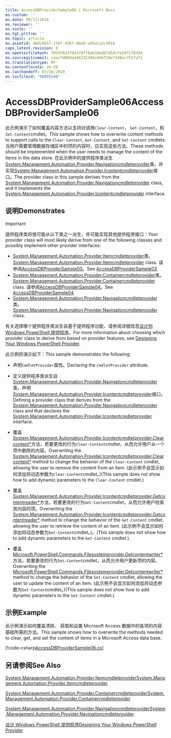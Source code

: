 ```yaml
---
title: AccessDBProviderSample06 | Microsoft Docs
ms.custom: ''
ms.date: 09/13/2016
ms.reviewer: ''
ms.suite: ''
ms.tgt_pltfrm: ''
ms.topic: article
ms.assetid: 46dc0657-110f-4367-8bb6-a95dca2c5016
caps.latest.revision: 8
ms.openlocfilehash: f020f023f9a379ff8a610edb7d5dcfe207170394
ms.sourcegitcommit: caac7d098a448232304c9d6728e7340ec7517a71
ms.translationtype: MT
ms.contentlocale: zh-CN
ms.lasthandoff: 03/16/2019
ms.locfileid: "58055540"
---
```

# <a name="accessdbprovidersample06"></a><span data-ttu-id="a7f39-102">AccessDBProviderSample06</span><span class="sxs-lookup"><span data-stu-id="a7f39-102">AccessDBProviderSample06</span></span>

<span data-ttu-id="a7f39-103">此示例演示了如何覆盖内容方法以支持对调用`Clear-Content`， `Get-Content`，和`Set-Content`cmdlet。</span><span class="sxs-lookup"><span data-stu-id="a7f39-103">This sample shows how to overwrite content methods to support calls to the `Clear-Content`, `Get-Content`, and `Set-Content` cmdlets.</span></span> <span data-ttu-id="a7f39-104">当用户需要管理数据存储区中的项的内容时，应实现这些方法。</span><span class="sxs-lookup"><span data-stu-id="a7f39-104">These methods should be implemented when the user needs to manage the content of the items in the data store.</span></span> <span data-ttu-id="a7f39-105">在此示例中的提供程序类派生[System.Management.Automation.Provider.Navigationcmdletprovider](/dotnet/api/System.Management.Automation.Provider.NavigationCmdletProvider)类，并实现[System.Management.Automation.Provider.Icontentcmdletprovider](/dotnet/api/System.Management.Automation.Provider.IContentCmdletProvider)接口。</span><span class="sxs-lookup"><span data-stu-id="a7f39-105">The provider class in this sample derives from the [System.Management.Automation.Provider.Navigationcmdletprovider](/dotnet/api/System.Management.Automation.Provider.NavigationCmdletProvider) class, and it implements the [System.Management.Automation.Provider.Icontentcmdletprovider](/dotnet/api/System.Management.Automation.Provider.IContentCmdletProvider) interface.</span></span>

## <a name="demonstrates"></a><span data-ttu-id="a7f39-106">说明</span><span class="sxs-lookup"><span data-stu-id="a7f39-106">Demonstrates</span></span>

> [!IMPORTANT]
> <span data-ttu-id="a7f39-107">提供程序类将很可能从以下类之一派生，并可能实现其他提供程序接口：</span><span class="sxs-lookup"><span data-stu-id="a7f39-107">Your provider class will most likely derive from one of the following classes and possibly implement other provider interfaces:</span></span>
>
> -   <span data-ttu-id="a7f39-108">[System.Management.Automation.Provider.Itemcmdletprovider](/dotnet/api/System.Management.Automation.Provider.ItemCmdletProvider)类。</span><span class="sxs-lookup"><span data-stu-id="a7f39-108">[System.Management.Automation.Provider.Itemcmdletprovider](/dotnet/api/System.Management.Automation.Provider.ItemCmdletProvider) class.</span></span> <span data-ttu-id="a7f39-109">请参阅[AccessDBProviderSample03](./accessdbprovidersample03.md)。</span><span class="sxs-lookup"><span data-stu-id="a7f39-109">See [AccessDBProviderSample03](./accessdbprovidersample03.md).</span></span>
> -   <span data-ttu-id="a7f39-110">[System.Management.Automation.Provider.Containercmdletprovider](/dotnet/api/System.Management.Automation.Provider.ContainerCmdletProvider)类。</span><span class="sxs-lookup"><span data-stu-id="a7f39-110">[System.Management.Automation.Provider.Containercmdletprovider](/dotnet/api/System.Management.Automation.Provider.ContainerCmdletProvider) class.</span></span> <span data-ttu-id="a7f39-111">请参阅[AccessDBProviderSample04](./accessdbprovidersample04.md)。</span><span class="sxs-lookup"><span data-stu-id="a7f39-111">See [AccessDBProviderSample04](./accessdbprovidersample04.md).</span></span>
> -   <span data-ttu-id="a7f39-112">[System.Management.Automation.Provider.Navigationcmdletprovider](/dotnet/api/System.Management.Automation.Provider.NavigationCmdletProvider)类。</span><span class="sxs-lookup"><span data-stu-id="a7f39-112">[System.Management.Automation.Provider.Navigationcmdletprovider](/dotnet/api/System.Management.Automation.Provider.NavigationCmdletProvider) class.</span></span>
>
> <span data-ttu-id="a7f39-113">有关选择哪个提供程序类派生自基于提供程序功能，请参阅详细信息[设计你 Windows PowerShell 提供程序](./provider-types.md)。</span><span class="sxs-lookup"><span data-stu-id="a7f39-113">For more information about choosing which provider class to derive from based on provider features, see [Designing Your Windows PowerShell Provider](./provider-types.md).</span></span>

<span data-ttu-id="a7f39-114">此示例将演示如下：</span><span class="sxs-lookup"><span data-stu-id="a7f39-114">This sample demonstrates the following:</span></span>

- <span data-ttu-id="a7f39-115">声明`CmdletProvider`属性。</span><span class="sxs-lookup"><span data-stu-id="a7f39-115">Declaring the `CmdletProvider` attribute.</span></span>

- <span data-ttu-id="a7f39-116">定义提供程序类派生自[System.Management.Automation.Provider.Navigationcmdletprovider](/dotnet/api/System.Management.Automation.Provider.NavigationCmdletProvider)类，声明[System.Management.Automation.Provider.Icontentcmdletprovider](/dotnet/api/System.Management.Automation.Provider.IContentCmdletProvider)接口。</span><span class="sxs-lookup"><span data-stu-id="a7f39-116">Defining a provider class that derives from the [System.Management.Automation.Provider.Navigationcmdletprovider](/dotnet/api/System.Management.Automation.Provider.NavigationCmdletProvider) class and that declares the [System.Management.Automation.Provider.Icontentcmdletprovider](/dotnet/api/System.Management.Automation.Provider.IContentCmdletProvider) interface.</span></span>

- <span data-ttu-id="a7f39-117">覆盖[System.Management.Automation.Provider.Icontentcmdletprovider.Clearcontent\*](/dotnet/api/System.Management.Automation.Provider.IContentCmdletProvider.ClearContent)方法，若要更改的行为`Clear-Content`cmdlet，从而允许用户从一个项中删除的内容。</span><span class="sxs-lookup"><span data-stu-id="a7f39-117">Overwriting the [System.Management.Automation.Provider.Icontentcmdletprovider.Clearcontent\*](/dotnet/api/System.Management.Automation.Provider.IContentCmdletProvider.ClearContent) method to change the behavior of the `Clear-Content` cmdlet, allowing the user to remove the content from an item.</span></span> <span data-ttu-id="a7f39-118">(此示例不会显示如何添加将动态参数为`Clear-Content`cmdlet。)</span><span class="sxs-lookup"><span data-stu-id="a7f39-118">(This sample does not show how to add dynamic parameters to the `Clear-Content` cmdlet.)</span></span>

- <span data-ttu-id="a7f39-119">覆盖[System.Management.Automation.Provider.Icontentcmdletprovider.Getcontentreader\*](/dotnet/api/System.Management.Automation.Provider.IContentCmdletProvider.GetContentReader)方法，若要更改的行为`Get-Content`cmdlet，从而允许用户检索其内容的项。</span><span class="sxs-lookup"><span data-stu-id="a7f39-119">Overwriting the [System.Management.Automation.Provider.Icontentcmdletprovider.Getcontentreader\*](/dotnet/api/System.Management.Automation.Provider.IContentCmdletProvider.GetContentReader) method to change the behavior of the `Get-Content` cmdlet, allowing the user to retrieve the content of an item.</span></span> <span data-ttu-id="a7f39-120">(此示例不会显示如何添加将动态参数为`Get-Content`cmdlet。)。</span><span class="sxs-lookup"><span data-stu-id="a7f39-120">(This sample does not show how to add dynamic parameters to the `Get-Content` cmdlet.).</span></span>

- <span data-ttu-id="a7f39-121">覆盖[Microsoft.PowerShell.Commands.Filesystemprovider.Getcontentwriter\*](/dotnet/api/Microsoft.PowerShell.Commands.FileSystemProvider.GetContentWriter)方法，若要更改的行为`Set-Content`cmdlet，从而允许用户更新项的内容。</span><span class="sxs-lookup"><span data-stu-id="a7f39-121">Overwriting the [Microsoft.PowerShell.Commands.Filesystemprovider.Getcontentwriter\*](/dotnet/api/Microsoft.PowerShell.Commands.FileSystemProvider.GetContentWriter) method to change the behavior of the `Set-Content` cmdlet, allowing the user to update the content of an item.</span></span> <span data-ttu-id="a7f39-122">(此示例不会显示如何添加将动态参数为`Set-Content`cmdlet。)</span><span class="sxs-lookup"><span data-stu-id="a7f39-122">(This sample does not show how to add dynamic parameters to the `Set-Content` cmdlet.)</span></span>

## <a name="example"></a><span data-ttu-id="a7f39-123">示例</span><span class="sxs-lookup"><span data-stu-id="a7f39-123">Example</span></span>

<span data-ttu-id="a7f39-124">此示例演示如何覆盖清除、 获取和设置 Microsoft Access 数据中的各项的内容基础所需的方法。</span><span class="sxs-lookup"><span data-stu-id="a7f39-124">This sample shows how to overwrite the methods needed to clear, get, and set the content of items in a Microsoft Access data base.</span></span>

[!code-csharp[AccessDBProviderSample06.cs](../../powershell-sdk-samples/SDK-2.0/csharp/AccessDBProviderSample06/AccessDBProviderSample06.cs#L11-L2399 "AccessDBProviderSample06.cs")]

## <a name="see-also"></a><span data-ttu-id="a7f39-125">另请参阅</span><span class="sxs-lookup"><span data-stu-id="a7f39-125">See Also</span></span>

[<span data-ttu-id="a7f39-126">System.Management.Automation.Provider.Itemcmdletprovider</span><span class="sxs-lookup"><span data-stu-id="a7f39-126">System.Management.Automation.Provider.Itemcmdletprovider</span></span>](/dotnet/api/System.Management.Automation.Provider.ItemCmdletProvider)

[<span data-ttu-id="a7f39-127">System.Management.Automation.Provider.Containercmdletprovider</span><span class="sxs-lookup"><span data-stu-id="a7f39-127">System.Management.Automation.Provider.Containercmdletprovider</span></span>](/dotnet/api/System.Management.Automation.Provider.ContainerCmdletProvider)

[<span data-ttu-id="a7f39-128">System.Management.Automation.Provider.Navigationcmdletprovider</span><span class="sxs-lookup"><span data-stu-id="a7f39-128">System.Management.Automation.Provider.Navigationcmdletprovider</span></span>](/dotnet/api/System.Management.Automation.Provider.NavigationCmdletProvider)

[<span data-ttu-id="a7f39-129">设计 Windows PowerShell 提供程序</span><span class="sxs-lookup"><span data-stu-id="a7f39-129">Designing Your Windows PowerShell Provider</span></span>](./provider-types.md)